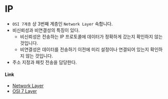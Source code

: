 # IP
  - `OSI 7계층` 상 3번째 계층인 `Network Layer` 속합니다.
  - 비신뢰성과 비연결성의 특징이 있다.
    - 비신뢰성은 전송하는 IP 프로토콜에 데이터가 정확하게 갔는지 확인하지 않는 것입니다.
    - 비연결성은 데이터를 전송하기 이전에 미리 설정이나 연결되어 있는지 확인하지 않는 것입니다.
  - 주소 지정과 패킷 전송을 담당한다.

#### Link
  - [Network Layer](/protocol/network-layer.md)
  - [OSI 7 Layer](/protocol/osi-7-layer.md)